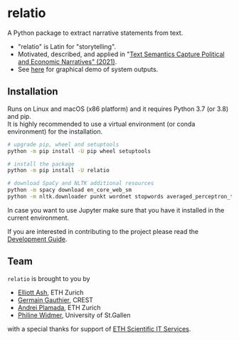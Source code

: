 # relatio

A Python package to extract narrative statements from text. 

* "relatio" is Latin for "storytelling".
* Motivated, described, and applied in "[Text Semantics Capture Political and Economic Narratives" (2021)](https://arxiv.org/abs/2108.01720).
* See [here](https://sites.google.com/view/trump-narratives/trump-tweet-archive) for graphical demo of system outputs.

## Installation

Runs on Linux and macOS (x86 platform) and it requires Python 3.7 (or 3.8) and pip.  
It is highly recommended to use a virtual environment (or conda environment) for the installation.

```bash
# upgrade pip, wheel and setuptools
python -m pip install -U pip wheel setuptools

# install the package
python -m pip install -U relatio

# download SpaCy and NLTK additional resources
python -m spacy download en_core_web_sm
python -m nltk.downloader punkt wordnet stopwords averaged_perceptron_tagger
```

In case you want to use Jupyter make sure that you have it installed in the current environment.

If you are interested in contributing to the project please read the [Development Guide](./doc/Development.md).

## Team

`relatio` is brought to you by

* [Elliott Ash](elliottash.com), ETH Zurich
* [Germain Gauthier](https://pinchofdata.github.io/germaingauthier/), CREST
* [Andrei Plamada](https://www.linkedin.com/in/andreiplamada), ETH Zurich
* [Philine Widmer](https://philinew.github.io/), University of St.Gallen

with a special thanks for support of [ETH Scientific IT Services](https://sis.id.ethz.ch/).
